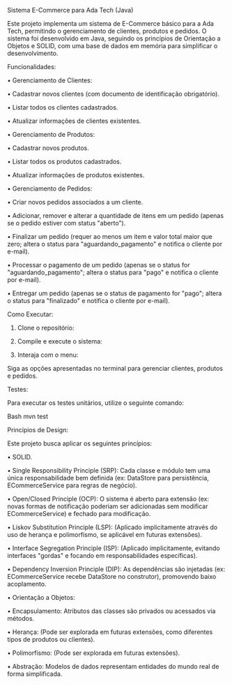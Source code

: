 Sistema E-Commerce para Ada Tech (Java)

Este projeto implementa um sistema de E-Commerce básico para a Ada Tech, permitindo o gerenciamento de clientes, produtos e pedidos. O sistema foi desenvolvido em Java, seguindo os princípios de Orientação a Objetos e SOLID, com uma base de dados em memória para simplificar o desenvolvimento.

Funcionalidades:

• Gerenciamento de Clientes:

• Cadastrar novos clientes (com documento de identificação obrigatório).

• Listar todos os clientes cadastrados.

• Atualizar informações de clientes existentes.

• Gerenciamento de Produtos:

• Cadastrar novos produtos.

• Listar todos os produtos cadastrados.

• Atualizar informações de produtos existentes.

• Gerenciamento de Pedidos:

• Criar novos pedidos associados a um cliente.

• Adicionar, remover e alterar a quantidade de itens em um pedido (apenas se o pedido estiver com status "aberto").

• Finalizar um pedido (requer ao menos um item e valor total maior que zero; altera o status para "aguardando_pagamento" e notifica o cliente por e-mail).

• Processar o pagamento de um pedido (apenas se o status for "aguardando_pagamento"; altera o status para "pago" e notifica o cliente por e-mail).

• Entregar um pedido (apenas se o status de pagamento for "pago"; altera o status para "finalizado" e notifica o cliente por e-mail).

Como Executar:

1. Clone o repositório:

2. Compile e execute o sistema:

3. Interaja com o menu:

Siga as opções apresentadas no terminal para gerenciar clientes, produtos e pedidos.

Testes:

Para executar os testes unitários, utilize o seguinte comando:

Bash
mvn test

Princípios de Design:

Este projeto busca aplicar os seguintes princípios:

• SOLID.

• Single Responsibility Principle (SRP): Cada classe e módulo tem uma única responsabilidade bem definida (ex: DataStore para persistência, ECommerceService para regras de negócio).

• Open/Closed Principle (OCP): O sistema é aberto para extensão (ex: novas formas de notificação poderiam ser adicionadas sem modificar ECommerceService) e fechado para modificação.

• Liskov Substitution Principle (LSP): (Aplicado implicitamente através do uso de herança e polimorfismo, se aplicável em futuras extensões).

• Interface Segregation Principle (ISP): (Aplicado implicitamente, evitando interfaces "gordas" e focando em responsabilidades específicas).

• Dependency Inversion Principle (DIP): As dependências são injetadas (ex: ECommerceService recebe DataStore no construtor), promovendo baixo acoplamento.

• Orientação a Objetos:

• Encapsulamento: Atributos das classes são privados ou acessados via métodos.

• Herança: (Pode ser explorada em futuras extensões, como diferentes tipos de produtos ou clientes).

• Polimorfismo: (Pode ser explorada em futuras extensões).

• Abstração: Modelos de dados representam entidades do mundo real de forma simplificada.













